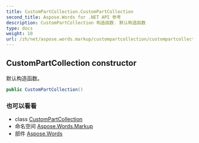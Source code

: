 ```yaml
---
title: CustomPartCollection.CustomPartCollection
second_title: Aspose.Words for .NET API 参考
description: CustomPartCollection 构造函数. 默认构造函数
type: docs
weight: 10
url: /zh/net/aspose.words.markup/custompartcollection/custompartcollection/
---
```

## CustomPartCollection constructor

默认构造函数。

```csharp
public CustomPartCollection()
```

### 也可以看看

* class [CustomPartCollection](../)
* 命名空间 [Aspose.Words.Markup](../../custompartcollection/)
* 部件 [Aspose.Words](../../../)


